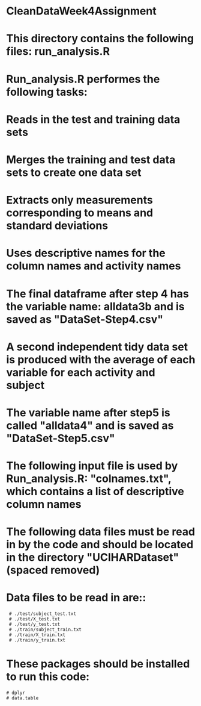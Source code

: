 # CleanDataWeek4Assignment

# This directory contains the following files: run_analysis.R
# Run_analysis.R performes the following tasks:
  # Reads in the test and training data sets 
  # Merges the training and test data sets to create one data set
  # Extracts only measurements corresponding to means and standard deviations
  # Uses descriptive names for the column names and activity names
  # The final dataframe after step 4 has the variable name: alldata3b and is saved as "DataSet-Step4.csv"
  # A second independent tidy data set is produced with the average of each variable for each activity and subject
  # The variable name after step5 is called "alldata4" and is saved as "DataSet-Step5.csv"
  
  # The following input file is used by Run_analysis.R: "colnames.txt", which contains a list of descriptive column names
  
  # The following data files must be read in by the code and should be located in the directory "UCIHARDataset" (spaced removed)
  # Data files to be read in are::
     # ./test/subject_test.txt
     # ./test/X_test.txt
     # ./test/y_test.txt
     # ./train/subject_train.txt
     # ./train/X_train.txt 
     # ./train/y_train.txt
    
  # These packages should be installed to run this code:
    # dplyr
    # data.table
    
